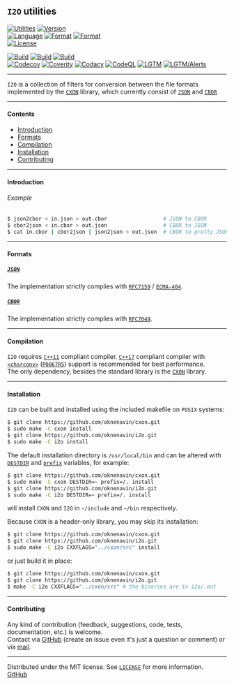 ## `I2O` utilities

[![Utilities][img-bin]](https://github.com/oknenavin/i2o)
[![Version][img-ver]](https://github.com/oknenavin/cxon/releases)  
[![Language][img-lng]](https://isocpp.org/wiki/faq/cpp11)
[![Format][img-fmt-json]](http://json.org)
[![Format][img-fmt-cbor]](https://cbor.io)  
[![License][img-lic]](LICENSE)

[![Build][img-bld-lnx]](https://github.com/oknenavin/i2o/actions/workflows/linux.yml)
[![Build][img-bld-mac]](https://github.com/oknenavin/i2o/actions/workflows/macos.yml)
[![Build][img-bld-win]](https://github.com/oknenavin/i2o/actions/workflows/windows.yml)  
[![Codecov][img-cov]](https://codecov.io/gh/oknenavin/cxon)
[![Coverity][img-cvr]](https://scan.coverity.com/projects/oknenavin-cxon)
[![Codacy][img-cod]](https://www.codacy.com/gh/oknenavin/cxon/dashboard?utm_source=github.com&amp;utm_medium=referral&amp;utm_content=oknenavin/cxon&amp;utm_campaign=Badge_Grade)
[![CodeQL][img-cql]](https://github.com/oknenavin/cxon/actions?query=workflow%3ACodeQL)
[![LGTM][img-lgtm-qual]](https://lgtm.com/projects/g/oknenavin/cxon/context:cpp)
[![LGTM/Alerts][img-lgtm-alrt]](https://lgtm.com/projects/g/oknenavin/cxon/alerts/)


--------------------------------------------------------------------------------

`I2O` is a collection of filters for conversion between the file formats
  implemented by the [`CXON`](https://github.com/oknenavin/cxon) library,
  which currently consist of [`JSON`](http://json.org) and [`CBOR`](https://cbor.io)


--------------------------------------------------------------------------------

#### Contents
  - [Introduction](#introduction)
  - [Formats](#formats)
  - [Compilation](#compilation)
  - [Installation](#installation)
  - [Contributing](#contributing)


--------------------------------------------------------------------------------

#### Introduction

###### Example
```bash
$ json2cbor < in.json > out.cbor                  # JSON to CBOR
$ cbor2json < in.cbor > out.json                  # CBOR to JSON
$ cat in.cbor | cbor2json | json2json > out.json  # CBOR to pretty JSON
```

--------------------------------------------------------------------------------

#### Formats

##### [`JSON`](http://json.org)

The implementation strictly complies with [`RFC7159`][RFC7159] / [`ECMA-404`][ECMA-404].

##### [`CBOR`](https://cbor.io)

The implementation strictly complies with [`RFC7049`][RFC7049].


--------------------------------------------------------------------------------

#### Compilation

`I2O` requires [`C++11`][cpp-comp-support] compliant compiler.
[`C++17`][cpp-comp-support] compliant compiler with [`<charconv>`][std-charconv]
([`P0067R5`](http://www.open-std.org/jtc1/sc22/wg21/docs/papers/2016/p0067r5.html)) support
is recommended for best performance.  
The only dependency, besides the standard library is the [`CXON`](https://github.com/oknenavin/cxon) library.


--------------------------------------------------------------------------------

#### Installation

`I2O` can be built and installed using the included makefile on `POSIX` systems:

``` bash
$ git clone https://github.com/oknenavin/cxon.git
$ sudo make -C cxon install
$ git clone https://github.com/oknenavin/i2o.git
$ sudo make -C i2o install
```
The default installation directory is `/usr/local/bin` and can be altered with
[`DESTDIR`](http://www.gnu.org/prep/standards/html_node/DESTDIR.html#DESTDIR) and
[`prefix`](http://www.gnu.org/prep/standards/html_node/Directory-Variables.html)
variables, for example:

``` bash
$ git clone https://github.com/oknenavin/cxon.git
$ sudo make -C cxon DESTDIR=~ prefix=/. install
$ git clone https://github.com/oknenavin/i2o.git
$ sudo make -C i2o DESTDIR=~ prefix=/. install
```

will install `CXON` and `I2O` in `~/include` and `~/bin` respectively.

Because `CXON` is a header-only library, you may skip its installation:

``` bash
$ git clone https://github.com/oknenavin/cxon.git
$ git clone https://github.com/oknenavin/i2o.git
$ sudo make -C i2o CXXFLAGS="../cxon/src" install
```

or just build it in place:

``` bash
$ git clone https://github.com/oknenavin/cxon.git
$ git clone https://github.com/oknenavin/i2o.git
$ make -C i2o CXXFLAGS="../cxon/src" # the binaries are in i2o/.out
```

--------------------------------------------------------------------------------

#### Contributing

Any kind of contribution (feedback, suggestions, code, tests, documentation, etc.) is welcome.  
Contact via [GitHub][GitHub] (create an issue even it's just a question or comment) or
via [mail](mailto:oknenavin@outlook.com).


-------------------------------------------------------------------------------

Distributed under the MIT license. See [`LICENSE`](LICENSE) for more information.  
[GitHub][github]


<!-- links -->
[img-bin]: https://img.shields.io/badge/bin-I2O-608060.svg?style=plastic
[img-ver]: https://img.shields.io/github/release/oknenavin/i2o.svg?style=plastic&color=608060
[img-lng]: https://img.shields.io/badge/language-C++11/20-608060.svg?style=plastic&logo=C%2B%2B
[img-fmt-json]: https://img.shields.io/badge/language-JSON-608060.svg?style=plastic&logo=JSON
[img-fmt-cbor]: https://img.shields.io/badge/language-CBOR-608060.svg?style=plastic
[img-lic]: https://img.shields.io/badge/license-MIT-608060.svg?style=plastic
[img-bld-lnx]: https://github.com/oknenavin/i2o/actions/workflows/linux.yml/badge.svg
[img-bld-mac]: https://github.com/oknenavin/i2o/actions/workflows/macos.yml/badge.svg
[img-bld-win]: https://github.com/oknenavin/i2o/actions/workflows/windows.yml/badge.svg
[img-cov]: https://codecov.io/gh/oknenavin/cxon/branch/master/graph/badge.svg
[img-cvr]: https://scan.coverity.com/projects/18083/badge.svg
[img-cod]: https://app.codacy.com/project/badge/Grade/a4b8981f7ce34dd5963f10723f8188bf
[img-cql]: https://github.com/oknenavin/cxon/workflows/CodeQL/badge.svg
[img-lgtm-qual]: https://img.shields.io/lgtm/grade/cpp/g/oknenavin/cxon.svg?logo=lgtm&logoWidth=18
[img-lgtm-alrt]: https://img.shields.io/lgtm/alerts/g/oknenavin/cxon.svg?logo=lgtm&logoWidth=18
[cpp-comp-support]: https://en.cppreference.com/mwiki/index.php?title=cpp/compiler_support&oldid=108771
[std-charconv]: https://en.cppreference.com/mwiki/index.php?title=cpp/header/charconv&oldid=105120
[RFC7159]: https://www.ietf.org/rfc/rfc7159.txt
[ECMA-404]: http://www.ecma-international.org/publications/files/ECMA-ST/ECMA-404.pdf
[RFC7049]: https://tools.ietf.org/rfc/rfc7049.txt
[github]: https://github.com/oknenavin/cxon
